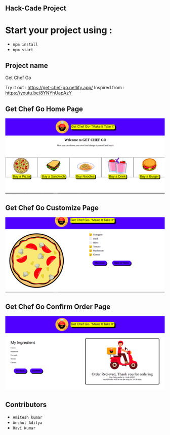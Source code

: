 ## Hack-Cade Project

# Start your project using : 
* `npm install` 
* `npm start`

## Project name
Get Chef Go


Try it out : https://get-chef-go.netlify.app/
Inspired from : https://youtu.be/8YNYhUapAzY

## Get Chef Go Home Page
![clone images](/getchefgo-home.png)

## Get Chef Go Customize Page
![clone images](/getchefgo-custom.png)

## Get Chef Go Confirm Order Page
![clone images](/getchefgo-confirm.png)

## Contributors
* ` Amitesh kumar `
* ` Anshul Aditya `
* ` Ravi Kumar `
